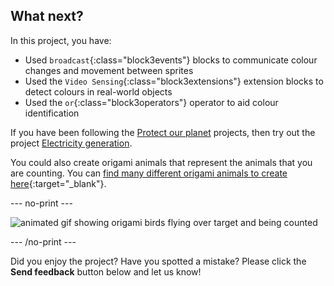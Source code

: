 ## What next?

In this project, you have:

+ Used `broadcast`{:class="block3events"} blocks to communicate colour changes and movement between sprites
+ Used the `Video Sensing`{:class="block3extensions"} extension blocks to detect colours in real-world objects
+ Used the `or`{:class="block3operators"} operator to aid colour identification

If you have been following the [Protect our planet](https://projects.raspberrypi.org/en/pathways/environment) projects, then try out the project [Electricity generation](https://projects.raspberrypi.org/en/projects/electricity-generation).

You could also create origami animals that represent the animals that you are counting. You can [find many different origami animals to create here](http://rpf.io/origami){:target="_blank"}.

--- no-print ---

![animated gif showing origami birds flying over target and being counted](images/origami-count.gif)

--- /no-print ---

Did you enjoy the project? Have you spotted a mistake? Please click the **Send feedback** button below and let us know!
